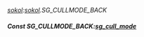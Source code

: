 _[sokol](../../modules/sokol/sokol-module.md):[sokol](../../modules/sokol/sokol-module.md).SG\_CULLMODE\_BACK_
##### Const SG\_CULLMODE\_BACK:[sg_cull_mode](../../modules/sokol/sokol-sg_cull_mode.md)
